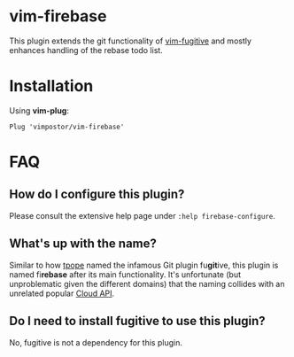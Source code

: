 # vim-firebase

This plugin extends the git functionality of [vim-fugitive](https://github.com/tpope/vim-fugitive) and mostly enhances handling of the rebase todo list.

# Installation

Using **vim-plug**:

```vim
Plug 'vimpostor/vim-firebase'
```

# FAQ

## How do I configure this plugin?

Please consult the extensive help page under `:help firebase-configure`.

## What's up with the name?

Similar to how [tpope](https://github.com/tpope) named the infamous Git plugin fu**git**ive, this plugin is named fi**rebase** after its main functionality. It's unfortunate (but unproblematic given the different domains) that the naming collides with an unrelated popular [Cloud API](https://firebase.google.com).

## Do I need to install fugitive to use this plugin?

No, fugitive is not a dependency for this plugin.
